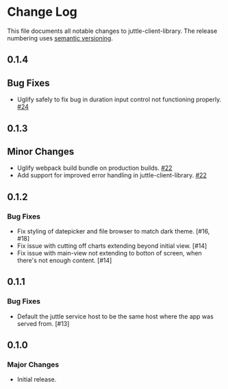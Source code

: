 # Change Log
This file documents all notable changes to juttle-client-library. The release numbering uses [semantic versioning](http://semver.org).

## 0.1.4

## Bug Fixes

- Uglify safely to fix bug in duration input control not functioning properly. [#24](https://github.com/juttle/juttle-viewer/pull/24)

## 0.1.3

## Minor Changes

- Uglify webpack build bundle on production builds. [#22](https://github.com/juttle/juttle-viewer/pull/22)
- Add support for improved error handling in juttle-client-library. [#22](https://github.com/juttle/juttle-viewer/pull/21)

## 0.1.2

### Bug Fixes

- Fix styling of datepicker and file browser to match dark theme. [#16, #18]
- Fix issue with cutting off charts extending beyond initial view. [#14]
- Fix issue with main-view not extending to botton of screen, when there's not enough content. [#14]

## 0.1.1

### Bug Fixes

- Default the juttle service host to be the same host where the app was served from. [#13]

## 0.1.0

### Major Changes

- Initial release.
